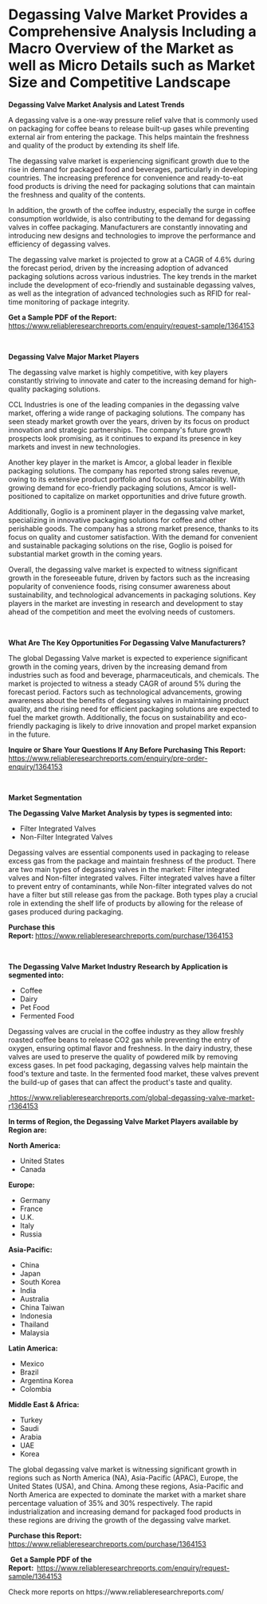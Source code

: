 <p><h1>Degassing Valve Market Provides a Comprehensive Analysis Including a Macro Overview of the Market as well as Micro Details such as Market Size and Competitive Landscape</h1></p><p><strong>Degassing Valve Market Analysis and Latest Trends</strong></p>
<p><p>A degassing valve is a one-way pressure relief valve that is commonly used on packaging for coffee beans to release built-up gases while preventing external air from entering the package. This helps maintain the freshness and quality of the product by extending its shelf life.</p><p>The degassing valve market is experiencing significant growth due to the rise in demand for packaged food and beverages, particularly in developing countries. The increasing preference for convenience and ready-to-eat food products is driving the need for packaging solutions that can maintain the freshness and quality of the contents.</p><p>In addition, the growth of the coffee industry, especially the surge in coffee consumption worldwide, is also contributing to the demand for degassing valves in coffee packaging. Manufacturers are constantly innovating and introducing new designs and technologies to improve the performance and efficiency of degassing valves.</p><p>The degassing valve market is projected to grow at a CAGR of 4.6% during the forecast period, driven by the increasing adoption of advanced packaging solutions across various industries. The key trends in the market include the development of eco-friendly and sustainable degassing valves, as well as the integration of advanced technologies such as RFID for real-time monitoring of package integrity.</p></p>
<p><strong>Get a Sample PDF of the Report:&nbsp;</strong> <a href="https://www.reliableresearchreports.com/enquiry/request-sample/1364153">https://www.reliableresearchreports.com/enquiry/request-sample/1364153</a></p>
<p>&nbsp;</p>
<p><strong>Degassing Valve Major Market Players</strong></p>
<p><p>The degassing valve market is highly competitive, with key players constantly striving to innovate and cater to the increasing demand for high-quality packaging solutions. </p><p>CCL Industries is one of the leading companies in the degassing valve market, offering a wide range of packaging solutions. The company has seen steady market growth over the years, driven by its focus on product innovation and strategic partnerships. The company's future growth prospects look promising, as it continues to expand its presence in key markets and invest in new technologies.</p><p>Another key player in the market is Amcor, a global leader in flexible packaging solutions. The company has reported strong sales revenue, owing to its extensive product portfolio and focus on sustainability. With growing demand for eco-friendly packaging solutions, Amcor is well-positioned to capitalize on market opportunities and drive future growth.</p><p>Additionally, Goglio is a prominent player in the degassing valve market, specializing in innovative packaging solutions for coffee and other perishable goods. The company has a strong market presence, thanks to its focus on quality and customer satisfaction. With the demand for convenient and sustainable packaging solutions on the rise, Goglio is poised for substantial market growth in the coming years.</p><p>Overall, the degassing valve market is expected to witness significant growth in the foreseeable future, driven by factors such as the increasing popularity of convenience foods, rising consumer awareness about sustainability, and technological advancements in packaging solutions. Key players in the market are investing in research and development to stay ahead of the competition and meet the evolving needs of customers.</p></p>
<p>&nbsp;</p>
<p><strong>What Are The Key Opportunities For Degassing Valve Manufacturers?</strong></p>
<p><p>The global Degassing Valve market is expected to experience significant growth in the coming years, driven by the increasing demand from industries such as food and beverage, pharmaceuticals, and chemicals. The market is projected to witness a steady CAGR of around 5% during the forecast period. Factors such as technological advancements, growing awareness about the benefits of degassing valves in maintaining product quality, and the rising need for efficient packaging solutions are expected to fuel the market growth. Additionally, the focus on sustainability and eco-friendly packaging is likely to drive innovation and propel market expansion in the future.</p></p>
<p><strong>Inquire or Share Your Questions If Any Before Purchasing This Report:</strong> <a href="https://www.reliableresearchreports.com/enquiry/pre-order-enquiry/1364153">https://www.reliableresearchreports.com/enquiry/pre-order-enquiry/1364153</a></p>
<p>&nbsp;</p>
<p><strong>Market Segmentation</strong></p>
<p><strong>The Degassing Valve Market Analysis by types is segmented into:</strong></p>
<p><ul><li>Filter Integrated Valves</li><li>Non-Filter Integrated Valves</li></ul></p>
<p><p>Degassing valves are essential components used in packaging to release excess gas from the package and maintain freshness of the product. There are two main types of degassing valves in the market: Filter integrated valves and Non-filter integrated valves. Filter integrated valves have a filter to prevent entry of contaminants, while Non-filter integrated valves do not have a filter but still release gas from the package. Both types play a crucial role in extending the shelf life of products by allowing for the release of gases produced during packaging.</p></p>
<p><strong>Purchase this Report:&nbsp;</strong><a href="https://www.reliableresearchreports.com/purchase/1364153">https://www.reliableresearchreports.com/purchase/1364153</a></p>
<p>&nbsp;</p>
<p><strong>The Degassing Valve Market Industry Research by Application is segmented into:</strong></p>
<p><ul><li>Coffee</li><li>Dairy</li><li>Pet Food</li><li>Fermented Food</li></ul></p>
<p><p>Degassing valves are crucial in the coffee industry as they allow freshly roasted coffee beans to release CO2 gas while preventing the entry of oxygen, ensuring optimal flavor and freshness. In the dairy industry, these valves are used to preserve the quality of powdered milk by removing excess gases. In pet food packaging, degassing valves help maintain the food's texture and taste. In the fermented food market, these valves prevent the build-up of gases that can affect the product's taste and quality.</p></p>
<p><a href="https://www.reliableresearchreports.com/global-degassing-valve-market-r1364153">&nbsp;https://www.reliableresearchreports.com/global-degassing-valve-market-r1364153</a></p>
<p><strong>In terms of Region, the Degassing Valve Market Players available by Region are:</strong></p>
<p>
    <p> <strong> North America: </strong>
        <ul>
            <li>United States</li>
            <li>Canada</li>
        </ul>
        </p> 
    <p> <strong> Europe: </strong>
        <ul>
            <li>Germany</li>
            <li>France</li>
            <li>U.K.</li>
            <li>Italy</li>
            <li>Russia</li>
        </ul>
        </p> 
    <p> <strong> Asia-Pacific: </strong>
        <ul>
            <li>China</li>
            <li>Japan</li>
            <li>South Korea</li>
            <li>India</li>
            <li>Australia</li>
            <li>China Taiwan</li>
            <li>Indonesia</li>
            <li>Thailand</li>
            <li>Malaysia</li>
        </ul>
        </p> 
    <p> <strong> Latin America: </strong>
        <ul>
            <li>Mexico</li>
            <li>Brazil</li>
            <li>Argentina Korea</li>
            <li>Colombia</li>
        </ul>
        </p> 
    <p> <strong> Middle East & Africa: </strong>
        <ul>
            <li>Turkey</li>
            <li>Saudi</li>
            <li>Arabia</li>
            <li>UAE</li>
            <li>Korea</li>
        </ul>
    </p>
    </p>
<p><p>The global degassing valve market is witnessing significant growth in regions such as North America (NA), Asia-Pacific (APAC), Europe, the United States (USA), and China. Among these regions, Asia-Pacific and North America are expected to dominate the market with a market share percentage valuation of 35% and 30% respectively. The rapid industrialization and increasing demand for packaged food products in these regions are driving the growth of the degassing valve market.</p></p>
<p><strong>Purchase this Report: </strong><a href="https://www.reliableresearchreports.com/purchase/1364153">https://www.reliableresearchreports.com/purchase/1364153</a></p>
<p>&nbsp;<strong>Get a Sample PDF of the Report:&nbsp;&nbsp;</strong><a href="https://www.reliableresearchreports.com/enquiry/request-sample/1364153">https://www.reliableresearchreports.com/enquiry/request-sample/1364153</a></p>
<p><strong></strong></p>
<p>Check more reports on https://www.reliableresearchreports.com/</p>
